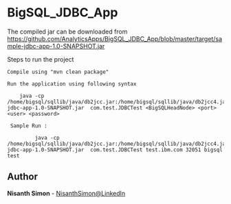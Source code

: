 # BigSQL_JDBC_App


The compiled jar can be downloaded from https://github.com/AnalyticsApps/BigSQL_JDBC_App/blob/master/target/sample-jdbc-app-1.0-SNAPSHOT.jar


Steps to run the project

    Compile using "mvn clean package"

    Run the application using following syntax

	    java -cp /home/bigsql/sqllib/java/db2jcc.jar:/home/bigsql/sqllib/java/db2jcc4.jar:/home/bigsql/sqllib/java/db2jcc_license_cu.jar:sample-jdbc-app-1.0-SNAPSHOT.jar  com.test.JDBCTest <BigSQLHeadNode> <port> <user> <password> 

     Sample Run :
		
             java -cp /home/bigsql/sqllib/java/db2jcc.jar:/home/bigsql/sqllib/java/db2jcc4.jar:/home/bigsql/sqllib/java/db2jcc_license_cu.jar:sample-jdbc-app-1.0-SNAPSHOT.jar  com.test.JDBCTest test.ibm.com 32051 bigsql test



## Author

**Nisanth Simon** - [NisanthSimon@LinkedIn]


[NisanthSimon@LinkedIn]: https://au.linkedin.com/in/nisanth-simon-03b2149
